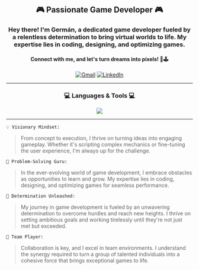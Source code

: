 <div align="center">
  <h2>🎮 Passionate Game Developer 🎮</h2>
 <h3> Hey there! I'm Germán, a dedicated game developer fueled by a relentless determination to bring virtual worlds to life. My expertise lies in coding, designing, and optimizing games. </h3>

   
   <h4>Connect with me, and let's turn dreams into pixels! 🚀🕹️</h4>
</div>


<div align="center">
  <a href="mailto:germanlobbia@gmail.com"><img alt="Gmail" title="Contact me!" src="https://img.shields.io/badge/Gmail-333333?style=for-the-badge&logo=gmail&logoColor=red"/></a>
  <a href ="https://www.linkedin.com/in/german-lobbia/"><img alt="LinkedIn" title="My LinkedIn!" src="https://img.shields.io/badge/LinkedIn-0077B5?style=for-the-badge&logo=linkedin&logoColor=white"/></a>
</div>

--------------------------------------------------

<h3 align="center">💻 Languages & Tools 💻</h3>
  <p align="center">  <a href="https://skillicons.dev">
    <img src="https://skillicons.dev/icons?i=cs,cpp,blender,git,github,gitlab,ps,visualstudio,vscode,unity,unreal" />
  </a>
</p>

--------------------------------------------------
`💡 Visionary Mindset: `   
>From concept to execution, I thrive on turning ideas into engaging gameplay. Whether it's scripting complex mechanics or fine-tuning the user experience, I'm always up for the challenge.

`🔧 Problem-Solving Guru:`
>In the ever-evolving world of game development, I embrace obstacles as opportunities to learn and grow. My expertise lies in coding, designing, and optimizing games for seamless performance.

`🚀 Determination Unleashed:`
>My journey in game development is fueled by an unwavering determination to overcome hurdles and reach new heights. I thrive on setting ambitious goals and working tirelessly until they're not just met but exceeded.

`🤝 Team Player:`
>Collaboration is key, and I excel in team environments. I understand the synergy required to turn a group of talented individuals into a cohesive force that brings exceptional games to life.


<!--
**SkepticPrag/SkepticPrag** is a ✨ _special_ ✨ repository because its `README.md` (this file) appears on your GitHub profile.

